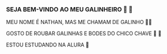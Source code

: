 ### SEJA BEM-VINDO AO MEU GALINHEIRO 🐔 🥚
MEU NOME É NATHAN, MAS ME CHAMAM DE GALINHO 👨‍🦲

GOSTO DE ROUBAR GALINHAS E BODES DO CHICO CHAVE 🐔 🐐

ESTOU ESTUDANDO NA ALURA 📘

